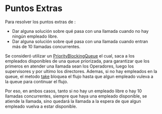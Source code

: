 # Puntos Extras

Para resolver los puntos extras de :

- Dar alguna solución sobre qué pasa con una llamada cuando no hay ningún empleado libre.
- Dar alguna solución sobre qué pasa con una llamada cuando entran más de 10 llamadas concurrentes.

Se consideró utilizar un [PriorityBlockingQueue](https://docs.oracle.com/javase/8/docs/api/java/util/concurrent/PriorityBlockingQueue.html) el cual, saca a los empleados disponibles de una queue priorizada, para garantizar que los primeros en atender una llamada sean los Operadores, luego los supervisores y por ultimo los directores. Ademas, si no hay empleados en la queue, el metodo [take](https://docs.oracle.com/javase/8/docs/api/java/util/concurrent/PriorityBlockingQueue.html#take--) bloquea el flujo hasta que algun empleado vuleva a la queue para continuar el flujo.

Por eso, en ambos casos, tanto si no hay un empleado libre o hay 10 llamadas concurrentes, siempre que haya una empleado disponible, se atiende la llamada, sino quedará la llamada a la espera de que algun empleado vuelva a estar disponible.
